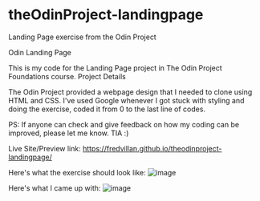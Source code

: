 # theOdinProject-landingpage
Landing Page exercise from the Odin Project

Odin Landing Page

This is my code for the Landing Page project in The Odin Project Foundations course.
Project Details

The Odin Project provided a webpage design that I needed to clone using HTML and CSS. I've used Google whenever I got stuck with styling and doing the exercise, coded it from 0 to the last line of codes.

PS: If anyone can check and give feedback on how my coding can be improved, please let me know. TIA :)

Live Site/Preview link: https://fredvillan.github.io/theodinproject-landingpage/
    

Here's what the exercise should look like:
![image](https://user-images.githubusercontent.com/106635525/177284572-8a60c768-a93e-4f59-b128-7f792a6592a6.png)


Here's what I came up with:
![image](https://user-images.githubusercontent.com/106635525/177284847-19bdf97a-4a2e-4a22-875c-7d88d5f2fb55.png)

